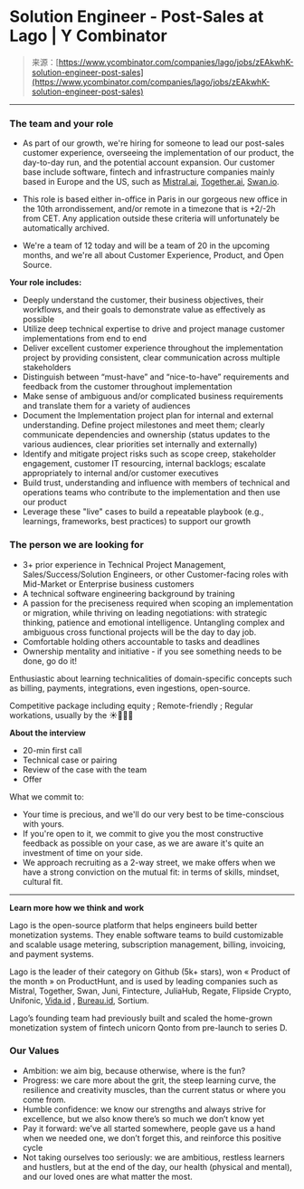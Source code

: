 <!--yml
category: 未分类
date: 2024-05-27 14:38:50
-->

# Solution Engineer - Post-Sales at Lago | Y Combinator

> 来源：[https://www.ycombinator.com/companies/lago/jobs/zEAkwhK-solution-engineer-post-sales](https://www.ycombinator.com/companies/lago/jobs/zEAkwhK-solution-engineer-post-sales)

* * *

### The team and your role

*   As part of our growth, we're hiring for someone to lead our post-sales customer experience, overseeing the implementation of our product, the day-to-day run, and the potential account expansion. Our customer base include software, fintech and infrastructure companies mainly based in Europe and the US, such as [Mistral.ai](http://Mistral.ai), [Together.ai](http://Together.ai), [Swan.io](http://Swan.io).

*   This role is based either in-office in Paris in our gorgeous new office in the 10th arrondissement, and/or remote in a timezone that is +2/-2h from CET. Any application outside these criteria will unfortunately be automatically archived.

*   We're a team of 12 today and will be a team of 20 in the upcoming months, and we're all about Customer Experience, Product, and Open Source.

**Your role includes:**

*   Deeply understand the customer, their business objectives, their workflows, and their goals to demonstrate value as effectively as possible
*   Utilize deep technical expertise to drive and project manage customer implementations from end to end
*   Deliver excellent customer experience throughout the implementation project by providing consistent, clear communication across multiple stakeholders
*   Distinguish between “must-have” and “nice-to-have” requirements and feedback from the customer throughout implementation
*   Make sense of ambiguous and/or complicated business requirements and translate them for a variety of audiences
*   Document the Implementation project plan for internal and external understanding. Define project milestones and meet them; clearly communicate dependencies and ownership (status updates to the various audiences, clear priorities set internally and externally)
*   Identify and mitigate project risks such as scope creep, stakeholder engagement, customer IT resourcing, internal backlogs; escalate appropriately to internal and/or customer executives
*   Build trust, understanding and influence with members of technical and operations teams who contribute to the implementation and then use our product
*   Leverage these "live" cases to build a repeatable playbook (e.g., learnings, frameworks, best practices) to support our growth

### The person we are looking for

*   3+ prior experience in Technical Project Management, Sales/Success/Solution Engineers, or other Customer-facing roles with Mid-Market or Enterprise business customers
*   A technical software engineering background by training
*   A passion for the preciseness required when scoping an implementation or migration, while thriving on leading negotiations: with strategic thinking, patience and emotional intelligence. Untangling complex and ambiguous cross functional projects will be the day to day job.
*   Comfortable holding others accountable to tasks and deadlines
*   Ownership mentality and initiative - if you see something needs to be done, go do it!

Enthusiastic about learning technicalities of domain-specific concepts such as billing, payments, integrations, even ingestions, open-source.

Competitive package including equity ; Remote-friendly ; Regular workations, usually by the ☀️🌊🏄‍♀️

**About the interview**

*   20-min first call
*   Technical case or pairing
*   Review of the case with the team
*   Offer

What we commit to:

*   Your time is precious, and we'll do our very best to be time-conscious with yours.
*   If you're open to it, we commit to give you the most constructive feedback as possible on your case, as we are aware it's quite an investment of time on your side.
*   We approach recruiting as a 2-way street, we make offers when we have a strong conviction on the mutual fit: in terms of skills, mindset, cultural fit.

* * *

**Learn more how we think and work**

Lago is the open-source platform that helps engineers build better monetization systems. They enable software teams to build customizable and scalable usage metering, subscription management, billing, invoicing, and payment systems.

Lago is the leader of their category on Github (5k+ stars), won « Product of the month » on ProductHunt, and is used by leading companies such as Mistral, Together, Swan, Juni, Fintecture, JuliaHub, Regate, Flipside Crypto, Unifonic, [Vida.id](http://Vida.id) , [Bureau.id](http://Bureau.id), Sortium.

Lago’s founding team had previously built and scaled the home-grown monetization system of fintech unicorn Qonto from pre-launch to series D.

### Our Values

*   Ambition: we aim big, because otherwise, where is the fun?
*   Progress: we care more about the grit, the steep learning curve, the resilience and creativity muscles, than the current status or where you come from.
*   Humble confidence: we know our strengths and always strive for excellence, but we also know there’s so much we don’t know yet
*   Pay it forward: we’ve all started somewhere, people gave us a hand when we needed one, we don’t forget this, and reinforce this positive cycle
*   Not taking ourselves too seriously: we are ambitious, restless learners and hustlers, but at the end of the day, our health (physical and mental), and our loved ones are what matter the most.